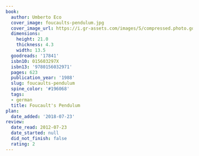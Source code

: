 ```yaml
---
book:
  author: Umberto Eco
  cover_image: foucaults-pendulum.jpg
  cover_image_url: https://i.gr-assets.com/images/S/compressed.photo.goodreads.com/books/1396645125l/17841._SX98_.jpg
  dimensions:
    height: 21.0
    thickness: 4.3
    width: 13.5
  goodreads: '17841'
  isbn10: 015603297X
  isbn13: '9780156032971'
  pages: 623
  publication_year: '1988'
  slug: foucaults-pendulum
  spine_color: '#196068'
  tags:
  - german
  title: Foucault's Pendulum
plan:
  date_added: '2018-07-23'
review:
  date_read: 2012-07-23
  date_started: null
  did_not_finish: false
  rating: 2
---
```

